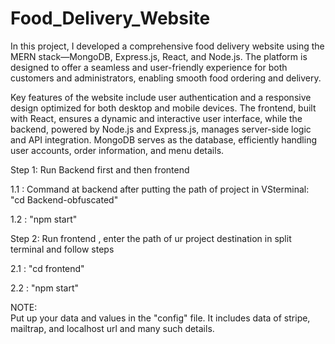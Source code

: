 # Food_Delivery_Website
In this project, I developed a comprehensive food delivery website using the MERN stack—MongoDB, Express.js, React, and Node.js. The platform is designed to offer a seamless and user-friendly experience for both customers and administrators, enabling smooth food ordering and delivery.

Key features of the website include user authentication and a responsive design optimized for both desktop and mobile devices. The frontend, built with React, ensures a dynamic and interactive user interface, while the backend, powered by Node.js and Express.js, manages server-side logic and API integration. MongoDB serves as the database, efficiently handling user accounts, order information, and menu details.

Step 1: Run Backend first and then frontend 

1.1 : Command at backend after putting the path of project in VSterminal: "cd Backend-obfuscated"

1.2 : "npm start"

Step 2: Run frontend , enter the path of ur project destination in split terminal and follow steps

2.1 : "cd frontend"

2.2 : "npm start"

NOTE:   
Put up your data and values in the "config" file. It includes data of stripe, mailtrap, and localhost url and many such details. 
